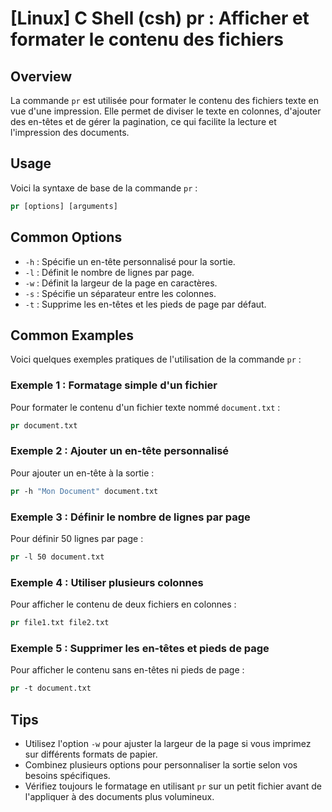 # [Linux] C Shell (csh) pr : Afficher et formater le contenu des fichiers

## Overview
La commande `pr` est utilisée pour formater le contenu des fichiers texte en vue d'une impression. Elle permet de diviser le texte en colonnes, d'ajouter des en-têtes et de gérer la pagination, ce qui facilite la lecture et l'impression des documents.

## Usage
Voici la syntaxe de base de la commande `pr` :

```csh
pr [options] [arguments]
```

## Common Options
- `-h` : Spécifie un en-tête personnalisé pour la sortie.
- `-l` : Définit le nombre de lignes par page.
- `-w` : Définit la largeur de la page en caractères.
- `-s` : Spécifie un séparateur entre les colonnes.
- `-t` : Supprime les en-têtes et les pieds de page par défaut.

## Common Examples
Voici quelques exemples pratiques de l'utilisation de la commande `pr` :

### Exemple 1 : Formatage simple d'un fichier
Pour formater le contenu d'un fichier texte nommé `document.txt` :

```csh
pr document.txt
```

### Exemple 2 : Ajouter un en-tête personnalisé
Pour ajouter un en-tête à la sortie :

```csh
pr -h "Mon Document" document.txt
```

### Exemple 3 : Définir le nombre de lignes par page
Pour définir 50 lignes par page :

```csh
pr -l 50 document.txt
```

### Exemple 4 : Utiliser plusieurs colonnes
Pour afficher le contenu de deux fichiers en colonnes :

```csh
pr file1.txt file2.txt
```

### Exemple 5 : Supprimer les en-têtes et pieds de page
Pour afficher le contenu sans en-têtes ni pieds de page :

```csh
pr -t document.txt
```

## Tips
- Utilisez l'option `-w` pour ajuster la largeur de la page si vous imprimez sur différents formats de papier.
- Combinez plusieurs options pour personnaliser la sortie selon vos besoins spécifiques.
- Vérifiez toujours le formatage en utilisant `pr` sur un petit fichier avant de l'appliquer à des documents plus volumineux.